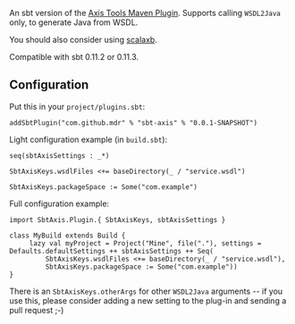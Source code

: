 An sbt version of the [Axis Tools Maven Plugin][1]. Supports calling `WSDL2Java` only, to generate Java from WSDL. 

You should also consider using [scalaxb][2].

Compatible with sbt 0.11.2 or 0.11.3.

Configuration
-------------

Put this in your `project/plugins.sbt`:

    addSbtPlugin("com.github.mdr" % "sbt-axis" % "0.0.1-SNAPSHOT")

Light configuration example (in `build.sbt`):

    seq(sbtAxisSettings : _*)

    SbtAxisKeys.wsdlFiles <+= baseDirectory(_ / "service.wsdl")

    SbtAxisKeys.packageSpace := Some("com.example")

Full configuration example:

    import SbtAxis.Plugin.{ SbtAxisKeys, sbtAxisSettings }

    class MyBuild extends Build {
         lazy val myProject = Project("Mine", file("."), settings = Defaults.defaultSettings ++ sbtAxisSettings ++ Seq(
             SbtAxisKeys.wsdlFiles <+= baseDirectory(_ / "service.wsdl"),
             SbtAxisKeys.packageSpace := Some("com.example"))
    }

There is an `SbtAxisKeys.otherArgs` for other `WSDL2Java` arguments -- if you use this, 
please consider adding a new setting to the plug-in and sending a pull request ;-)

  [1]: http://mojo.codehaus.org/axistools-maven-plugin/
  [2]: http://scalaxb.org/sbt-scalaxb
